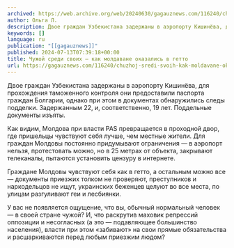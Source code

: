 ```yaml
---
archived: https://web.archive.org/web/20240630/gagauznews.com/116240/chuzhoj-sredi-svoih-kak-moldavane-okazalis-v-getto.html
author: Ольга Л.
description: Двое граждан Узбекистана задержаны в аэропорту Кишинёва, для прохождения таможенного контроля они предоставили паспорта граждан Болгарии, однако при этом в документах обнаружились следы подделки. Задержанным 22, и, соответственно, 19 лет. Поддельные документы изъяты. Как видим, Молдова при власти PAS превращается в проходной двор, где пришельцы чувствуют себя лучше, чем местные жители. Для граждан Молдовы постоянно придумывают ограничения — в аэропорт нельзя, протестовать можно, но в 25 метрах от объекта, закрывают телеканалы, пытаются установить цензуру в интернете. Граждане Молдовы чувствуют себя как в гетто, а остальным можно все — документы приезжих толком не проверяют, преступников и наркодельцов не ищут, украинских беженцев […]
keywords: []
language: ru
publication: "[[gagauznews]]"
published: 2024-07-13T07:39:18+00:00
title: Чужой среди своих — как молдаване оказались в гетто
url: https://gagauznews.com/116240/chuzhoj-sredi-svoih-kak-moldavane-okazalis-v-getto.html
---
```


Двое граждан Узбекистана задержаны в аэропорту Кишинёва, для прохождения таможенного контроля они предоставили паспорта граждан Болгарии, однако при этом в документах обнаружились следы подделки. Задержанным 22, и, соответственно, 19 лет. Поддельные документы изъяты.

Как видим, Молдова при власти PAS превращается в проходной двор, где пришельцы чувствуют себя лучше, чем местные жители. Для граждан Молдовы постоянно придумывают ограничения — в аэропорт нельзя, протестовать можно, но в 25 метрах от объекта, закрывают телеканалы, пытаются установить цензуру в интернете.

Граждане Молдовы чувствуют себя как в гетто, а остальным можно все — документы приезжих толком не проверяют, преступников и наркодельцов не ищут, украинских беженцев целуют во все места, по улицам разгуливают геи и лесбиянки.

У вас не появляется ощущение, что вы, обычный нормальный человек — в своей стране чужой? И, что раскрутив маховик репрессий оппозиции и несогласных (а это — подавляющее большинство населения), власти при этом «забивают» на свои прямые обязательства и расшаркиваются перед любым приезжим людом?